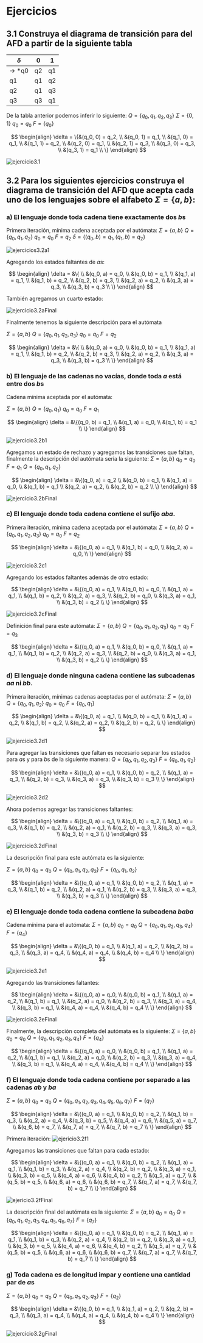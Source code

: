 # Ejercicios

## 3.1 Construya el diagrama de transición para del **AFD** a partir de la siguiente tabla

| $\delta$ | 0   | 1   |
| -------- | --- | --- |
| -> \*q0  | q2  | q1  |
| q1       | q1  | q2  |
| q2       | q1  | q3  |
| q3       | q3  | q1  |

De la tabla anterior podemos inferir lo siguiente:
$Q = \{ q_0, q_1, q_2, q_3\}$
$\Sigma = \{0, 1\}$
$q_0 = q_0$
$F = \{q_0\}$

$$
\begin{align}
\delta = \{&(q_0, 0) = q_2, \\
&(q_0, 1) =  q_1, \\
&(q_1, 0) =  q_1, \\
&(q_1, 1) =  q_2, \\
&(q_2, 0) =  q_1, \\
&(q_2, 1) =  q_3, \\
&(q_3, 0) =  q_3, \\
&(q_3, 1) =  q_1 \\
\}
\end{align}
$$

![ejercicio3.1](img/ejercicio3.1.png)

## 3.2 Para los siguientes ejercicios construya el diagrama de transición del **AFD** que acepta cada uno de los lenguajes sobre el alfabeto $\Sigma = \{a, b\}$:

### a) El lenguaje donde toda cadena tiene exactamente dos *b*s

Primera iteración, mínima cadena aceptada por el autómata:
$\Sigma = \{a, b\}$
$Q = \{q_0, q_1, q_2\}$
$q_0 = q_0$
$F = q_2$
$\delta  = \{(q_0, b) = q_1, (q_1, b) = q_2\}$

![ejercicios3.2a1](img/ejercicios3.2a1.png)

Agregando los estados faltantes de *a*s:

$$
\begin{align}
\delta  = &\{    \\
&(q_0, a) = q_0, \\
&(q_0, b) = q_1, \\
&(q_1, a) = q_1, \\
&(q_1, b) = q_2, \\
&(q_2, b) = q_3, \\
&(q_2, a) = q_2, \\
&(q_3, a) = q_3, \\
&(q_3, b) = q_3  \\
\}
\end{align}
$$

También agregamos un cuarto estado:

![ejercicio3.2aFinal](img/ejercicio3.2aFinal.png)

Finalmente tenemos la siguiente descripción para el autómata

$\Sigma = \{a, b\}$
$Q = \{q_0, q_1, q_2, q_3\}$
$q_0 = q_0$
$F = q_2$

$$
\begin{align}
\delta  = &\{    \\
&(q_0, a) = q_0, \\
&(q_0, b) = q_1, \\
&(q_1, a) = q_1, \\
&(q_1, b) = q_2, \\
&(q_2, b) = q_3, \\
&(q_2, a) = q_2, \\
&(q_3, a) = q_3, \\
&(q_3, b) = q_3  \\
\}
\end{align}
$$

### b) El lenguaje de las cadenas no vacías, donde toda _a_ está entre dos *b*s

Cadena mínima aceptada por el autómata:

$\Sigma = \{a, b\}$
$Q = \{q_0, q_1\}$
$q_0 = q_0$
$F = q_1$

$$
\begin{align}
\delta  = &\{(q_0, b) = q_1, \\
&(q_1, a) = q_0, \\
&(q_1, b) = q_1 \\
\}
\end{align}
$$

![ejercicio3.2b1](img/ejercicio3.2b1.png)

Agregamos un estado de rechazo y agregamos las transiciones que faltan, finalmente la descripción del autómata sería la siguiente:
$\Sigma = \{a, b\}$
$q_0 = q_0$
$F = q_1$
$Q = \{q_0, q_1, q_2\}$

$$
\begin{align}
\delta  = &\{(q_0, a) = q_2 \\
&(q_0, b) = q_1, \\
&(q_1, a) = q_0, \\
&(q_1, b) = q_1 \\
&(q_2, a) = q_2, \\
&(q_2, b) = q_2 \\
\}
\end{align}
$$

![ejercicio3.2bFinal](img/ejercicio3.2bFinal.png)

### c) El lenguaje donde toda cadena contiene el sufijo _aba_.

Primera iteración, mínima cadena aceptada por el autómata:
$\Sigma = \{a, b\}$
$Q = \{q_0, q_1, q_2, q_3\}$
$q_0 = q_0$
$F = q_2$

$$
\begin{align}
\delta  = &\{(q_0, a) = q_1, \\
&(q_1, b) = q_0, \\
&(q_2, a) = q_0, \\
\}
\end{align}
$$

![ejercicio3.2c1](img/ejercicio3.2c1.png)

Agregando los estados faltantes además de otro estado:

$$
\begin{align}
\delta  = &\{(q_0, a) = q_1, \\
&(q_0, b) = q_0, \\
&(q_1, a) = q_1, \\
&(q_1, b) = q_2, \\
&(q_2, a) = q_3, \\
&(q_2, b) = q_0, \\
&(q_3, a) = q_1, \\
&(q_3, b) = q_2 \\
\}
\end{align}
$$

![ejercicio3.2cFinal](img/ejercicio3.2cFinal.png)

Definición final para este autómata:
$\Sigma = \{a, b\}$
$Q = \{q_0, q_1, q_2, q_3\}$
$q_0 = q_0$
$F = q_3$

$$
\begin{align}
\delta  = &\{(q_0, a) = q_1, \\
&(q_0, b) = q_0, \\
&(q_1, a) = q_1, \\
&(q_1, b) = q_2, \\
&(q_2, a) = q_3, \\
&(q_2, b) = q_0, \\
&(q_3, a) = q_1, \\
&(q_3, b) = q_2 \\
\}
\end{align}
$$

### d) El lenguaje donde ninguna cadena contiene las subcadenas _aa_ ni _bb_.

Primera iteración, mínimas cadenas aceptadas por el autómata:
$\Sigma = \{a, b\}$
$Q = \{q_0, q_1, q_2\}$
$q_0 = q_0$
$F = \{q_0, q_1\}$

$$
\begin{align}
\delta  = &\{(q_0, a) = q_1, \\
&(q_0, b) = q_1, \\
&(q_1, a) = q_2, \\
&(q_1, b) = q_2, \\
&(q_2, a) = q_2, \\
&(q_2, b) = q_2, \\
\}
\end{align}
$$

![ejercicio3.2d1](img/ejercicio3.2d1.png)

Para agregar las transiciones que faltan es necesario separar los estados para *a*s y para *b*s de la siguiente manera:
$Q = \{q_0, q_1, q_2, q_3\}$
$F = \{q_0, q_1, q_2\}$

$$
\begin{align}
\delta  = &\{(q_0, a) = q_1, \\
&(q_0, b) = q_2, \\
&(q_1, a) = q_3, \\
&(q_2, b) = q_3, \\
&(q_3, a) = q_3, \\
&(q_3, b) = q_3 \\
\}
\end{align}
$$

![ejercicio3.2d2](img/ejercicio3.2d2.png)

Ahora podemos agregar las transiciones faltantes:

$$
\begin{align}
\delta  = &\{(q_0, a) = q_1, \\
&(q_0, b) = q_2, \\
&(q_1, a) = q_3, \\
&(q_1, b) = q_2, \\
&(q_2, a) = q_1, \\
&(q_2, b) = q_3, \\
&(q_3, a) = q_3, \\
&(q_3, b) = q_3 \\
\}
\end{align}
$$

![ejercicio3.2dFinal](img/ejercicio3.2dFinal.png)

La descripción final para este autómata es la siguiente:

$\Sigma = \{a, b\}$
$q_0 = q_0$
$Q = \{q_0, q_1, q_2, q_3\}$
$F = \{q_0, q_1, q_2\}$

$$
\begin{align}
\delta  = &\{(q_0, a) = q_1, \\
&(q_0, b) = q_2, \\
&(q_1, a) = q_3, \\
&(q_1, b) = q_2, \\
&(q_2, a) = q_1, \\
&(q_2, b) = q_3, \\
&(q_3, a) = q_3, \\
&(q_3, b) = q_3 \\
\}
\end{align}
$$

### e) El lenguaje donde toda cadena contiene la subcadena _baba_

Cadena mínima para el autómata:
$\Sigma = \{a, b\}$
$q_0 = q_0$
$Q = \{q_0, q_1, q_2, q_3, q_4\}$
$F = \{q_4\}$

$$
\begin{align}
\delta  = &\{(q_0, b) = q_1, \\
&(q_1, a) = q_2, \\
&(q_2, b) = q_3, \\
&(q_3, a) = q_4, \\
&(q_4, a) = q_4, \\
&(q_4, b) = q_4  \\
\}
\end{align}
$$

![ejercicio3.2e1](img/ejercicio3.2e1.png)

Agregando las transiciones faltantes:

$$
\begin{align}
\delta  = &\{(q_0, a) = q_0, \\
&(q_0, b) = q_1, \\
&(q_1, a) = q_2, \\
&(q_1, b) = q_1, \\
&(q_2, a) = q_0, \\
&(q_2, b) = q_3, \\
&(q_3, a) = q_4, \\
&(q_3, b) = q_1, \\
&(q_4, a) = q_4, \\
&(q_4, b) = q_4  \\
\}
\end{align}
$$

![ejercicio3.2eFinal](img/ejercicio3.2eFinal.png)

Finalmente, la descripción completa del autómata es la siguiente:
$\Sigma = \{a, b\}$
$q_0 = q_0$
$Q = \{q_0, q_1, q_2, q_3, q_4\}$
$F = \{q_4\}$

$$
\begin{align}
\delta  = &\{(q_0, a) = q_0, \\
&(q_0, b) = q_1, \\
&(q_1, a) = q_2, \\
&(q_1, b) = q_1, \\
&(q_2, a) = q_0, \\
&(q_2, b) = q_3, \\
&(q_3, a) = q_4, \\
&(q_3, b) = q_1, \\
&(q_4, a) = q_4, \\
&(q_4, b) = q_4  \\
\}
\end{align}
$$

### f) El lenguaje donde toda cadena contiene por separado a las cadenas _ab_ y _ba_

$\Sigma = \{a, b\}$
$q_0 = q_0$
$Q = \{q_0, q_1, q_2, q_3, q_4, q_5, q_6, q_7\}$
$F = \{q_7\}$

$$
\begin{align}
\delta  = &\{(q_0, a) = q_1, \\
&(q_0, b) = q_2, \\
&(q_1, b) = q_3, \\
&(q_2, a) = q_4, \\
&(q_3, b) = q_5, \\
&(q_4, a) = q_6, \\
&(q_5, a) = q_7, \\
&(q_6, b) = q_7, \\
&(q_7, a) = q_7, \\
&(q_7, b) = q_7  \\
\}
\end{align}
$$

Primera iteración:
![ejericio3.2f1](img/ejericio3.2f1.png)

Agregamos las transiciones que faltan para cada estado:

$$
\begin{align}
\delta  = &\{(q_0, a) = q_1, \\
&(q_0, b) = q_2, \\
&(q_1, a) = q_1, \\
&(q_1, b) = q_3, \\
&(q_2, a) = q_4, \\
&(q_2, b) = q_2, \\
&(q_3, a) = q_1, \\
&(q_3, b) = q_5, \\
&(q_4, a) = q_6, \\
&(q_4, b) = q_2, \\
&(q_5, a) = q_7, \\
&(q_5, b) = q_5, \\
&(q_6, a) = q_6, \\
&(q_6, b) = q_7, \\
&(q_7, a) = q_7, \\
&(q_7, b) = q_7  \\
\}
\end{align}
$$

![ejericio3.2fFinal](img/ejericio3.2fFinal.png)

La descripción final del autómata es la siguiente:
$\Sigma = \{a, b\}$
$q_0 = q_0$
$Q = \{q_0, q_1, q_2, q_3, q_4, q_5, q_6, q_7\}$
$F = \{q_7\}$

$$
\begin{align}
\delta  = &\{(q_0, a) = q_1, \\
&(q_0, b) = q_2, \\
&(q_1, a) = q_1, \\
&(q_1, b) = q_3, \\
&(q_2, a) = q_4, \\
&(q_2, b) = q_2, \\
&(q_3, a) = q_1, \\
&(q_3, b) = q_5, \\
&(q_4, a) = q_6, \\
&(q_4, b) = q_2, \\
&(q_5, a) = q_7, \\
&(q_5, b) = q_5, \\
&(q_6, a) = q_6, \\
&(q_6, b) = q_7, \\
&(q_7, a) = q_7, \\
&(q_7, b) = q_7  \\
\}
\end{align}
$$

### g) Toda cadena es de longitud impar y contiene una cantidad par de *a*s

$\Sigma = \{a, b\}$
$q_0 = q_0$
$Q = \{q_0, q_1, q_2, q_3\}$
$F = \{q_2\}$

$$
\begin{align}
\delta  = &\{(q_0, b) = q_1, \\
&(q_1, a) = q_2, \\
&(q_2, b) = q_3, \\
&(q_3, a) = q_4, \\
&(q_4, a) = q_4, \\
&(q_4, b) = q_4  \\
\}
\end{align}
$$

![ejercicio3.2gFinal](img/ejercicio3.2gFinal.png)

